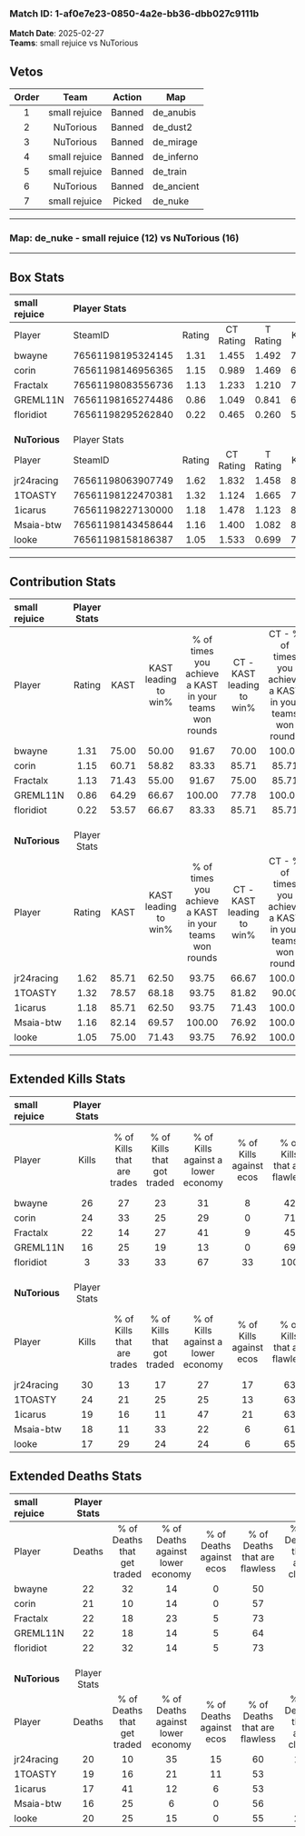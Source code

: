 ### Match ID: 1-af0e7e23-0850-4a2e-bb36-dbb027c9111b  
**Match Date**: 2025-02-27  
**Teams**: small rejuice vs NuTorious  

## Vetos  

| Order | Team | Action | Map |
| :---: | :--: | :----: | --- |
| 1 | small rejuice | Banned | de_anubis |
| 2 | NuTorious | Banned | de_dust2 |
| 3 | NuTorious | Banned | de_mirage |
| 4 | small rejuice | Banned | de_inferno |
| 5 | small rejuice | Banned | de_train |
| 6 | NuTorious | Banned | de_ancient |
| 7 | small rejuice | Picked | de_nuke |

---  

### **Map**: de_nuke - small rejuice (12) vs NuTorious (16)  
---  

## Box Stats  

| **small rejuice** | Player Stats      |        |           |          |       |       |       |         |        |      |     |
| :- | :- | :-: | :-: | :-: | :-: | :-: | :-: | :-: | :-: | :-: | :-: |
| Player            | SteamID           | Rating | CT Rating | T Rating | KAST  |  ADR  | Kills | Assists | Deaths | K/D  | HS% |
| bwayne            | 76561198195324145 |  1.31  |   1.455   |  1.492   | 75.00 | 96.1  |  26   |    4    |   22   | 1.18 | 53  |
| corin             | 76561198146956365 |  1.15  |   0.989   |  1.469   | 60.71 | 90.5  |  24   |    3    |   21   | 1.14 | 70  |
| Fractalx          | 76561198083556736 |  1.13  |   1.233   |  1.210   | 71.43 | 86.4  |  22   |    4    |   22   | 1.00 | 68  |
| GREML11N          | 76561198165274486 |  0.86  |   1.049   |  0.841   | 64.29 | 71.0  |  16   |    7    |   22   | 0.73 | 62  |
| floridiot         | 76561198295262840 |  0.22  |   0.465   |  0.260   | 53.57 | 22.8  |   3   |    6    |   22   | 0.14 | 33  |
|                   |                   |        |           |          |       |       |       |         |        |      |     |
|                   |                   |        |           |          |       |       |       |         |        |      |     |
|                   |                   |        |           |          |       |       |       |         |        |      |     |
| **NuTorious**     | Player Stats      |        |           |          |       |       |       |         |        |      |     |
| Player            | SteamID           | Rating | CT Rating | T Rating | KAST  |  ADR  | Kills | Assists | Deaths | K/D  | HS% |
| jr24racing        | 76561198063907749 |  1.62  |   1.832   |  1.458   | 85.71 | 112.8 |  30   |    7    |   20   | 1.50 | 53  |
| 1TOASTY           | 76561198122470381 |  1.32  |   1.124   |  1.665   | 78.57 | 85.8  |  24   |    8    |   19   | 1.26 | 25  |
| 1icarus           | 76561198227130000 |  1.18  |   1.478   |  1.123   | 85.71 | 63.1  |  19   |    7    |   17   | 1.12 | 47  |
| Msaia-btw         | 76561198143458644 |  1.16  |   1.400   |  1.082   | 82.14 | 68.6  |  18   |    9    |   16   | 1.13 | 55  |
| looke             | 76561198158186387 |  1.05  |   1.533   |  0.699   | 75.00 | 81.8  |  17   |   10    |   20   | 0.85 | 35  |
---  

## Contribution Stats  

| **small rejuice** | Player Stats |       |                      |                                                        |                           |                                                             |                          |                                                            |
| :- | :-: | :-: | :-: | :-: | :-: | :-: | :-: | :-: |
| Player            |    Rating    | KAST  | KAST leading to win% | % of times you achieve a KAST in your teams won rounds | CT - KAST leading to win% | CT - % of times you achieve a KAST in your teams won rounds | T - KAST leading to win% | T - % of times you achieve a KAST in your teams won rounds |
| bwayne            |     1.31     | 75.00 |        50.00         |                         91.67                          |           70.00           |                           100.00                            |          33.33           |                           80.00                            |
| corin             |     1.15     | 60.71 |        58.82         |                         83.33                          |           85.71           |                            85.71                            |          40.00           |                           80.00                            |
| Fractalx          |     1.13     | 71.43 |        55.00         |                         91.67                          |           75.00           |                            85.71                            |          41.67           |                           100.00                           |
| GREML11N          |     0.86     | 64.29 |        66.67         |                         100.00                         |           77.78           |                           100.00                            |          55.56           |                           100.00                           |
| floridiot         |     0.22     | 53.57 |        66.67         |                         83.33                          |           85.71           |                            85.71                            |          50.00           |                           80.00                            |
|                   |              |       |                      |                                                        |                           |                                                             |                          |                                                            |
|                   |              |       |                      |                                                        |                           |                                                             |                          |                                                            |
|                   |              |       |                      |                                                        |                           |                                                             |                          |                                                            |
| **NuTorious**     | Player Stats |       |                      |                                                        |                           |                                                             |                          |                                                            |
| Player            |    Rating    | KAST  | KAST leading to win% | % of times you achieve a KAST in your teams won rounds | CT - KAST leading to win% | CT - % of times you achieve a KAST in your teams won rounds | T - KAST leading to win% | T - % of times you achieve a KAST in your teams won rounds |
| jr24racing        |     1.62     | 85.71 |        62.50         |                         93.75                          |           66.67           |                           100.00                            |          55.56           |                           83.33                            |
| 1TOASTY           |     1.32     | 78.57 |        68.18         |                         93.75                          |           81.82           |                            90.00                            |          54.55           |                           100.00                           |
| 1icarus           |     1.18     | 85.71 |        62.50         |                         93.75                          |           71.43           |                           100.00                            |          50.00           |                           83.33                            |
| Msaia-btw         |     1.16     | 82.14 |        69.57         |                         100.00                         |           76.92           |                           100.00                            |          60.00           |                           100.00                           |
| looke             |     1.05     | 75.00 |        71.43         |                         93.75                          |           76.92           |                           100.00                            |          62.50           |                           83.33                            |
---  

## Extended Kills Stats  

| **small rejuice** | Player Stats |                            |                            |                                    |                         |                              |                                 |                                       |                    |           |
| :- | :-: | :-: | :-: | :-: | :-: | :-: | :-: | :-: | :-: | :-: |
| Player            |    Kills     | % of Kills that are trades | % of Kills that got traded | % of Kills against a lower economy | % of Kills against ecos | % of Kills that are flawless | % of Kills that are close duels | % of Kills that are assisted by flash | Pistol Round Kills | AWP Kills |
| bwayne            |      26      |             27             |             23             |                 31                 |            8            |              42              |               15                |                   0                   |         0          |     5     |
| corin             |      24      |             33             |             25             |                 29                 |            0            |              71              |                0                |                   4                   |         0          |     1     |
| Fractalx          |      22      |             14             |             27             |                 41                 |            9            |              45              |                5                |                  14                   |         0          |     1     |
| GREML11N          |      16      |             25             |             19             |                 13                 |            0            |              69              |                6                |                   0                   |         0          |     3     |
| floridiot         |      3       |             33             |             33             |                 67                 |           33            |             100              |                0                |                   0                   |         0          |     0     |
|                   |              |                            |                            |                                    |                         |                              |                                 |                                       |                    |           |
|                   |              |                            |                            |                                    |                         |                              |                                 |                                       |                    |           |
|                   |              |                            |                            |                                    |                         |                              |                                 |                                       |                    |           |
| **NuTorious**     | Player Stats |                            |                            |                                    |                         |                              |                                 |                                       |                    |           |
| Player            |    Kills     | % of Kills that are trades | % of Kills that got traded | % of Kills against a lower economy | % of Kills against ecos | % of Kills that are flawless | % of Kills that are close duels | % of Kills that are assisted by flash | Pistol Round Kills | AWP Kills |
| jr24racing        |      30      |             13             |             17             |                 27                 |           17            |              63              |                3                |                   3                   |         5          |     2     |
| 1TOASTY           |      24      |             21             |             25             |                 25                 |           13            |              63              |                4                |                   0                   |         6          |     0     |
| 1icarus           |      19      |             16             |             11             |                 47                 |           21            |              63              |                0                |                   0                   |         0          |     0     |
| Msaia-btw         |      18      |             11             |             33             |                 22                 |            6            |              61              |                0                |                   0                   |         0          |     3     |
| looke             |      17      |             29             |             24             |                 24                 |            6            |              65              |                6                |                   0                   |         0          |     0     |
## Extended Deaths Stats  

| **small rejuice** | Player Stats |                             |                                   |                          |                               |                            |                           |               |
| :- | :-: | :-: | :-: | :-: | :-: | :-: | :-: | :-: |
| Player            |    Deaths    | % of Deaths that get traded | % of Deaths against lower economy | % of Deaths against ecos | % of Deaths that are flawless | % of Deaths that are close | % of Deaths while blinded | Deaths to AWP |
| bwayne            |      22      |             32              |                14                 |            0             |              50               |             9              |             0             |       2       |
| corin             |      21      |             10              |                14                 |            0             |              57               |             5              |             0             |       1       |
| Fractalx          |      22      |             18              |                23                 |            5             |              73               |             0              |             0             |       3       |
| GREML11N          |      22      |             18              |                14                 |            5             |              64               |             0              |             0             |       3       |
| floridiot         |      22      |             32              |                14                 |            5             |              73               |             0              |             5             |       2       |
|                   |              |                             |                                   |                          |                               |                            |                           |               |
|                   |              |                             |                                   |                          |                               |                            |                           |               |
|                   |              |                             |                                   |                          |                               |                            |                           |               |
| **NuTorious**     | Player Stats |                             |                                   |                          |                               |                            |                           |               |
| Player            |    Deaths    | % of Deaths that get traded | % of Deaths against lower economy | % of Deaths against ecos | % of Deaths that are flawless | % of Deaths that are close | % of Deaths while blinded | Deaths to AWP |
| jr24racing        |      20      |             10              |                35                 |            15            |              60               |             10             |             5             |       0       |
| 1TOASTY           |      19      |             16              |                21                 |            11            |              53               |             0              |             0             |       0       |
| 1icarus           |      17      |             41              |                12                 |            6             |              53               |             0              |             0             |       0       |
| Msaia-btw         |      16      |             25              |                 6                 |            0             |              56               |             0              |            13             |       0       |
| looke             |      20      |             25              |                15                 |            0             |              55               |             20             |             5             |       0       |
